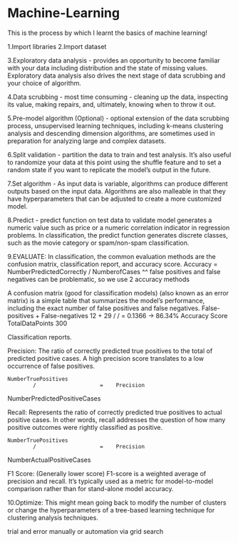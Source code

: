 # Machine-Learning

This is the process by which I learnt the basics of machine learning!

1.Import libraries
2.Import dataset

3.Exploratory data analysis - provides an opportunity to become familiar with your data including distribution 
and the state of missing values. Exploratory data analysis also drives the next stage of data scrubbing and your choice of algorithm.

4.Data scrubbing - most time consuming - cleaning up the data, inspecting its value, 
making repairs, and, ultimately, knowing when to throw it out.

5.Pre-model algorithm (Optional) - optional extension of the data scrubbing process, 
unsupervised learning techniques, including k-means clustering analysis and descending dimension algorithms, 
are sometimes used in preparation for analyzing large and complex datasets.

6.Split validation - partition the data to train and test analysis. 
It’s also useful to randomize your data at this point using the shuffle feature and 
to set a random state if you want to replicate the model’s output in the future.

7.Set algorithm - As input data is variable, algorithms can produce different outputs based on the input data. 
Algorithms are also malleable in that they have hyperparameters that can be adjusted to create a more customized model.

8.Predict - predict function on test data to validate model 
generates a numeric value such as price or a numeric correlation indicator in regression problems. 
In classification, the predict function generates discrete classes, 
such as the movie category or spam/non-spam classification.

9.EVALUATE: 
In classification, the common evaluation methods are the confusion matrix, classification report, and accuracy score.
Accuracy = NumberPredictedCorrectly / ​NumberofCases 
^^ false positives and false negatives can be problematic, so we use 2 accuracy methods

A confusion matrix (good for classification models) (also known as an error matrix) is a simple table that summarizes
the model’s performance, including the exact number of false positives and false negatives.
​​
False-positives + False-negatives            12 + 29
                /                               /    = 0.1366 -> 86.34% Accuracy Score
         TotalDataPoints                       300


Classification reports.

Precision:
The ratio of correctly predicted true positives to the total of predicted positive cases. 
A high precision score translates to a low occurrence of false positives.

    NumberTruePositives
            /                    =    Precision
NumberPredictedPositiveCases

Recall:
Represents the ratio of correctly predicted true positives to actual positive cases. 
In other words, recall addresses the question of how many positive outcomes were rightly classified as positive.

    NumberTruePositives
            /                    =    Precision
NumberActualPositiveCases

F1 Score: (Generally lower score)
F1-score is a weighted average of precision and recall. 
It’s typically used as a metric for model-to-model comparison rather than for stand-alone model accuracy.

10.Optimize:
This might mean going back to modify the number of clusters or 
change the hyperparameters of a tree-based learning technique for clustering analysis techniques.

trial and error manually or automation via grid search
